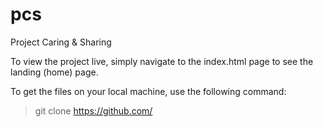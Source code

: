 pcs
===

Project Caring &amp; Sharing

To view the project live, simply navigate to the index.html page to see the landing (home) page.

To get the files on your local machine, use the following command:

> git clone https://github.com/<path-to-repository>

